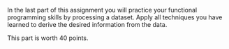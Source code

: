 In the last part of this assignment you will practice your functional programming skills by processing a dataset.
Apply all techniques you have learned to derive the desired information from the data.

This part is worth 40 points.

